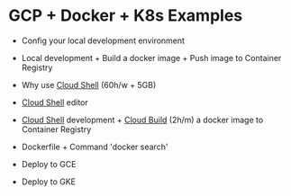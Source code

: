 # GCP + Docker + K8s Examples

- Config your local development environment

- Local development + Build a docker image + Push image to Container Registry

- Why use [Cloud Shell] (60h/w + 5GB)

- [Cloud Shell] editor

- [Cloud Shell] development + [Cloud Build] (2h/m) a docker image to Container Registry

- Dockerfile + Command 'docker search'

- Deploy to GCE

- Deploy to GKE

[Cloud Build]: https://cloud.google.com/cloud-build/?hl=zh-tw
[Cloud Shell]: https://cloud.google.com/shell/?hl=zh-tw
